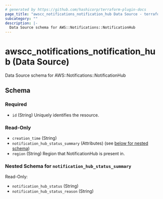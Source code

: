 ```yaml
---
# generated by https://github.com/hashicorp/terraform-plugin-docs
page_title: "awscc_notifications_notification_hub Data Source - terraform-provider-awscc"
subcategory: ""
description: |-
  Data Source schema for AWS::Notifications::NotificationHub
---
```


# awscc_notifications_notification_hub (Data Source)

Data Source schema for AWS::Notifications::NotificationHub



<!-- schema generated by tfplugindocs -->
## Schema

### Required

- `id` (String) Uniquely identifies the resource.

### Read-Only

- `creation_time` (String)
- `notification_hub_status_summary` (Attributes) (see [below for nested schema](#nestedatt--notification_hub_status_summary))
- `region` (String) Region that NotificationHub is present in.

<a id="nestedatt--notification_hub_status_summary"></a>
### Nested Schema for `notification_hub_status_summary`

Read-Only:

- `notification_hub_status` (String)
- `notification_hub_status_reason` (String)
